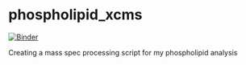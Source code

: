 # phospholipid_xcms
[![Binder](https://mybinder.org/badge_logo.svg)](https://mybinder.org/v2/gh/doctorbim/phospholipid_xcms.git/HEAD)

Creating a mass spec processing script for my phospholipid analysis
